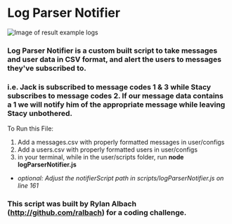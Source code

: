# Log Parser Notifier

![Image of result example logs](alertScreenShot.jpg)

### Log Parser Notifier is a custom built script to take messages and user data in CSV format, and alert the users to messages they've subscribed to.

### i.e. Jack is subscribed to message codes 1 & 3 while Stacy subscribes to message codes 2. If our message data contains a 1 we will notify him of the appropriate message while leaving Stacy unbothered.

To Run this File:
1.  Add a messages.csv with properly formatted messages in user/configs
1.  Add a users.csv with properly formatted users in user/configs
1.  in your terminal, while in the user/scripts folder, run **node logParserNotifier.js**
   * *optional: Adjust the notifierScript path in scripts/logParserNotifier.js on line 161*

### This script was built by Rylan Albach (http://github.com/ralbach) for a coding challenge.
